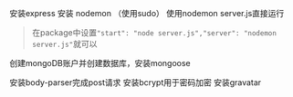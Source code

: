 安装express
安装 nodemon （使用sudo） 使用nodemon server.js直接运行
> 在package中设置`"start": "node server.js","server": "nodemon server.js"`就可以

创建mongoDB账户并创建数据库，安装mongoose

安装body-parser完成post请求
安装bcrypt用于密码加密
安装gravatar